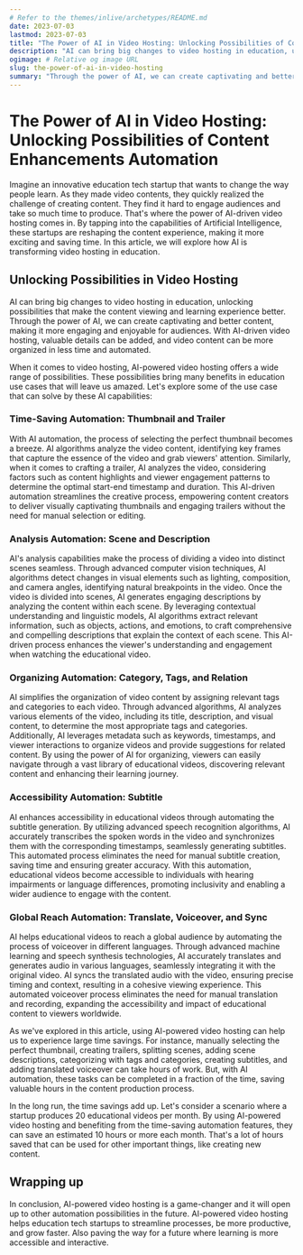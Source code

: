 ```yaml
---
# Refer to the themes/inlive/archetypes/README.md
date: 2023-07-03
lastmod: 2023-07-03
title: "The Power of AI in Video Hosting: Unlocking Possibilities of Content Enhancements Automation"
description: "AI can bring big changes to video hosting in education, unlocking possibilities that make the content viewing and learning experience better."
ogimage: # Relative og image URL
slug: the-power-of-ai-in-video-hosting
summary: "Through the power of AI, we can create captivating and better content, making it more engaging and enjoyable for audiences. With AI-driven video hosting, valuable details can be added, and video content can be more organized in less time and automated."
---
```


# The Power of AI in Video Hosting: Unlocking Possibilities of Content Enhancements Automation

Imagine an innovative education tech startup that wants to change the way people learn. As they made video contents, they quickly realized the challenge of creating content. They find it hard to engage audiences and take so much time to produce. That's where the power of AI-driven video hosting comes in. By tapping into the capabilities of Artificial Intelligence, these startups are reshaping the content experience, making it more exciting and saving time. In this article, we will explore how AI is transforming video hosting in education.

## Unlocking Possibilities in Video Hosting

AI can bring big changes to video hosting in education, unlocking possibilities that make the content viewing and learning experience better. Through the power of AI, we can create captivating and better content, making it more engaging and enjoyable for audiences. With AI-driven video hosting, valuable details can be added, and video content can be more organized in less time and automated.

When it comes to video hosting, AI-powered video hosting offers a wide range of possibilities. These possibilities bring many benefits in education use cases that will leave us amazed.  Let's explore some of the use case that can solve by these AI capabilities:

### Time-Saving Automation: Thumbnail and Trailer

With AI automation, the process of selecting the perfect thumbnail becomes a breeze. AI algorithms analyze the video content, identifying key frames that capture the essence of the video and grab viewers' attention. Similarly, when it comes to crafting a trailer, AI analyzes the video, considering factors such as content highlights and viewer engagement patterns to determine the optimal start-end timestamp and duration. This AI-driven automation streamlines the creative process, empowering content creators to deliver visually captivating thumbnails and engaging trailers without the need for manual selection or editing.

### Analysis Automation: Scene and Description

AI's analysis capabilities make the process of dividing a video into distinct scenes seamless. Through advanced computer vision techniques, AI algorithms detect changes in visual elements such as lighting, composition, and camera angles, identifying natural breakpoints in the video. Once the video is divided into scenes, AI generates engaging descriptions by analyzing the content within each scene. By leveraging contextual understanding and linguistic models, AI algorithms extract relevant information, such as objects, actions, and emotions, to craft comprehensive and compelling descriptions that explain the context of each scene. This AI-driven process enhances the viewer's understanding and engagement when watching the educational video.

### Organizing Automation: Category, Tags, and Relation

AI simplifies the organization of video content by assigning relevant tags and categories to each video. Through advanced algorithms, AI analyzes various elements of the video, including its title, description, and visual content, to determine the most appropriate tags and categories. Additionally, AI leverages metadata such as keywords, timestamps, and viewer interactions to organize videos and provide suggestions for related content. By using the power of AI for organizing, viewers can easily navigate through a vast library of educational videos, discovering relevant content and enhancing their learning journey.

### Accessibility Automation: Subtitle

AI enhances accessibility in educational videos through automating the subtitle generation. By utilizing advanced speech recognition algorithms, AI accurately transcribes the spoken words in the video and synchronizes them with the corresponding timestamps, seamlessly generating subtitles. This automated process eliminates the need for manual subtitle creation, saving time and ensuring greater accuracy. With this automation, educational videos become accessible to individuals with hearing impairments or language differences, promoting inclusivity and enabling a wider audience to engage with the content.

### Global Reach Automation: Translate, Voiceover, and Sync

AI helps educational videos to reach a global audience by automating the process of voiceover in different languages. Through advanced machine learning and speech synthesis technologies, AI accurately translates and generates audio in various languages, seamlessly integrating it with the original video. AI syncs the translated audio with the video, ensuring precise timing and context, resulting in a cohesive viewing experience. This automated voiceover process eliminates the need for manual translation and recording, expanding the accessibility and impact of educational content to viewers worldwide.

As we've explored in this article, using AI-powered video hosting can help us to experience large time savings. For instance, manually selecting the perfect thumbnail, creating trailers, splitting scenes, adding scene descriptions, categorizing with tags and categories, creating subtitles, and adding translated voiceover can take hours of work. But, with AI automation, these tasks can be completed in a fraction of the time, saving valuable hours in the content production process.

In the long run, the time savings add up. Let's consider a scenario where a startup produces 20 educational videos per month. By using AI-powered video hosting and benefiting from the time-saving automation features, they can save an estimated 10 hours or more each month. That's a lot of hours saved that can be used for other important things, like creating new content.

## Wrapping up

In conclusion, AI-powered video hosting is a game-changer and it will open up to other automation possibilities in the future. AI-powered video hosting helps education tech startups to streamline processes, be more productive, and grow faster. Also paving the way for a future where learning is more accessible and interactive.